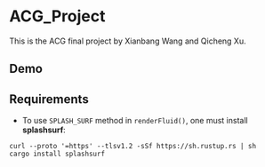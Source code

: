 # ACG_Project

This is the ACG final project by Xianbang Wang and Qicheng Xu.

## Demo

## Requirements

- To use `SPLASH_SURF` method in `renderFluid()`, one must install **splashsurf**:

```
curl --proto '=https' --tlsv1.2 -sSf https://sh.rustup.rs | sh
cargo install splashsurf
```